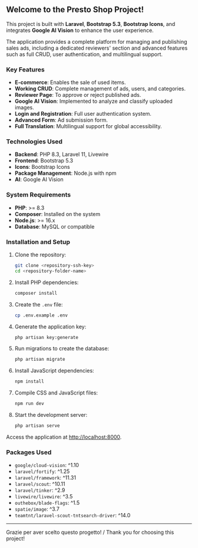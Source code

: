 ## Welcome to the Presto Shop Project!

This project is built with **Laravel**, **Bootstrap 5.3**, **Bootstrap Icons**, and integrates **Google AI Vision** to enhance the user experience.

The application provides a complete platform for managing and publishing sales ads, including a dedicated reviewers' section and advanced features such as full CRUD, user authentication, and multilingual support.

### Key Features
- **E-commerce**: Enables the sale of used items.
- **Working CRUD**: Complete management of ads, users, and categories.
- **Reviewer Page**: To approve or reject published ads.
- **Google AI Vision**: Implemented to analyze and classify uploaded images.
- **Login and Registration**: Full user authentication system.
- **Advanced Form**: Ad submission form.
- **Full Translation**: Multilingual support for global accessibility.

### Technologies Used
- **Backend**: PHP 8.3, Laravel 11, Livewire
- **Frontend**: Bootstrap 5.3
- **Icons**: Bootstrap Icons
- **Package Management**: Node.js with npm
- **AI**: Google AI Vision

### System Requirements
- **PHP**: >= 8.3
- **Composer**: Installed on the system
- **Node.js**: >= 16.x
- **Database**: MySQL or compatible

### Installation and Setup

1. Clone the repository:
   ```bash
   git clone <repository-ssh-key>
   cd <repository-folder-name>
   ```

2. Install PHP dependencies:
   ```bash
   composer install
   ```

3. Create the `.env` file:
   ```bash
   cp .env.example .env
   ```

4. Generate the application key:
   ```bash
   php artisan key:generate
   ```

5. Run migrations to create the database:
   ```bash
   php artisan migrate
   ```

6. Install JavaScript dependencies:
   ```bash
   npm install
   ```

7. Compile CSS and JavaScript files:
   ```bash
   npm run dev
   ```

8. Start the development server:
   ```bash
   php artisan serve
   ```

Access the application at [http://localhost:8000](http://localhost:8000).

### Packages Used
- `google/cloud-vision`: ^1.10
- `laravel/fortify`: ^1.25
- `laravel/framework`: ^11.31
- `laravel/scout`: ^10.11
- `laravel/tinker`: ^2.9
- `livewire/livewire`: ^3.5
- `outhebox/blade-flags`: ^1.5
- `spatie/image`: ^3.7
- `teamtnt/laravel-scout-tntsearch-driver`: ^14.0

---

Grazie per aver scelto questo progetto! / Thank you for choosing this project!
